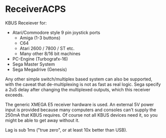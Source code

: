 # ReceiverACPS #

KBUS Receiever for:

- Atari/Commodore style 9 pin joystick ports  
  - Amiga (1-3 buttons)  
  - C64  
  - Atari 2600 / 7800 / ST etc.  
  - Many other 8/16 bit machines
- PC-Engine (Turbografx-16)
- Sega Master System
- Sega Megadrive (Genesis)

Any other simple switch/multiplex based system can also be supported, with the caveat that de-multiplexing is not as fast as real logic. Sega specify a 2uS delay after changing the multiplexed outputs, which this receiver exceeds.

The generic XMEGA E5 receiver hardware is used. An external 5V power input is provided because many computers and consoles can't supply the 250mA that KBUS requires. Of course not all KBUS devices need it, so you might be able to get away without it.

Lag is sub 1ms ("true zero", or at least 10x better than USB).
